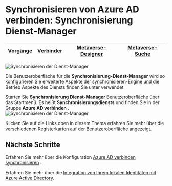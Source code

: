<properties
    pageTitle="Synchronisieren von Azure AD verbinden: Synchronisierung-Dienst-Manager UI | Microsoft Azure"
    description="Verstehen Sie Synchronisierung Dienst-Manager für Azure AD verbinden."
    services="active-directory"
    documentationCenter=""
    authors="andkjell"
    manager="femila"
    editor=""/>

<tags
    ms.service="active-directory"
    ms.workload="identity"
    ms.tgt_pltfrm="na"
    ms.devlang="na"
    ms.topic="article"
    ms.date="09/07/2016"
    ms.author="billmath"/>


# <a name="azure-ad-connect-sync-synchronization-service-manager"></a>Synchronisieren von Azure AD verbinden: Synchronisierung Dienst-Manager

[Vorgänge](active-directory-aadconnectsync-service-manager-ui-operations.md) | [Verbinder](active-directory-aadconnectsync-service-manager-ui-connectors.md) | [Metaverse-Designer](active-directory-aadconnectsync-service-manager-ui-mvdesigner.md) | [Metaverse-Suche](active-directory-aadconnectsync-service-manager-ui-mvsearch.md)
--- | --- | --- | ---

![Synchronisieren der Dienst-Manager](./media/active-directory-aadconnectsync-service-manager-ui/ssmui.png)

Die Benutzeroberfläche für die **Synchronisierung-Dienst-Manager** wird so konfigurieren Sie erweiterte Aspekte der synchronisieren-Engine und die Betrieb Aspekte des Diensts finden Sie unter verwendet.

Starten Sie **Synchronisierung Dienst-Manager** Benutzeroberfläche über das Startmenü. Es heißt **Synchronisierungsdiensts** und finden Sie in der Gruppe **Azure AD verbinden** .  
![Synchronisieren der Dienst-Manager](./media/active-directory-aadconnectsync-service-manager-ui/startmenu.png)

Klicken Sie auf die Links oben in diesem Thema erfahren Sie mehr über die verschiedenen Registerkarten auf der Benutzeroberfläche angezeigt.

## <a name="next-steps"></a>Nächste Schritte
Erfahren Sie mehr über die Konfiguration [Azure AD verbinden synchronisieren](active-directory-aadconnectsync-whatis.md) .

Erfahren Sie mehr über die [Integration von Ihrem lokalen Identitäten mit Azure Active Directory](active-directory-aadconnect.md).
